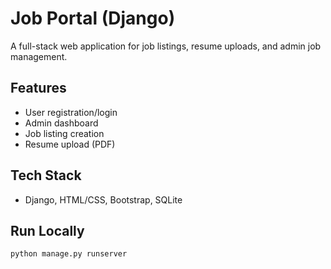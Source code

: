 # Job Portal (Django)

A full-stack web application for job listings, resume uploads, and admin job management.

## Features
- User registration/login
- Admin dashboard
- Job listing creation
- Resume upload (PDF)

## Tech Stack
- Django, HTML/CSS, Bootstrap, SQLite

## Run Locally
```bash
python manage.py runserver
